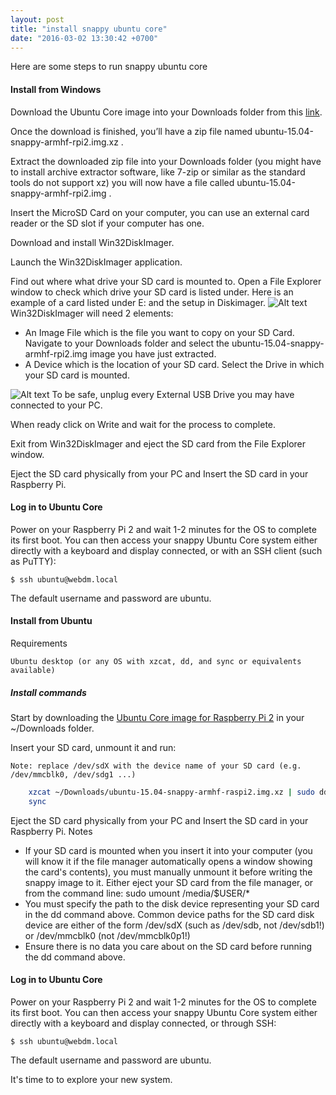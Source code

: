 ```yaml
---
layout: post
title: "install snappy ubuntu core"
date: "2016-03-02 13:30:42 +0700"
---
```

Here are some steps to run snappy ubuntu core

#### Install from Windows

Download the Ubuntu Core image into your Downloads folder from this [link](http://cdimage.ubuntu.com/ubuntu-snappy/15.04/stable/latest/ubuntu-15.04-snappy-armhf-raspi2.img.xz).

Once the download is finished, you’ll have a zip file named ubuntu-15.04-snappy-armhf-rpi2.img.xz .

Extract the downloaded zip file into your Downloads folder (you might have to install  archive extractor software, like 7-zip or similar as the standard tools do not support xz) you will now have a file called ubuntu-15.04-snappy-armhf-rpi2.img .

Insert the MicroSD Card on your computer, you can use an external card reader or the SD slot if your computer has one.

Download and install Win32DiskImager.

Launch the Win32DiskImager application.

Find out where what drive your SD card is mounted to. Open a File Explorer window to check which drive your SD card is listed under.  Here is an example of a card listed under E: and the setup in Diskimager.
![Alt text](https://developer.ubuntu.com/static/devportal_uploaded/9242b67a-987c-4181-a9aa-59b1767fd2d1-cms_page_media/1014/Drives.png)
Win32DiskImager will need 2 elements:

* An Image File which is the file you want to copy on your SD Card. Navigate to your Downloads folder and select the ubuntu-15.04-snappy-armhf-rpi2.img  image you have just extracted.
* A Device which is the location of your SD card. Select the Drive in which your SD card is mounted.

![Alt text](https://developer.ubuntu.com/static/devportal_uploaded/b295bfa0-9546-4997-9a7f-8ee4d5f8b800-cms_page_media/1014/Diskimager_setup.png)
To be safe, unplug every External USB Drive you may have connected to your PC.

When ready click on Write and wait for the process to complete.

Exit from Win32DiskImager and eject the SD card from the File Explorer window.

Eject the SD card physically from your PC and Insert the SD card in your Raspberry Pi.

#### Log in to Ubuntu Core

Power on your Raspberry Pi 2 and wait 1-2 minutes for the OS to complete its first boot. You can then access your snappy Ubuntu Core system either directly with a keyboard and display connected, or with an SSH client (such as PuTTY):

`$ ssh ubuntu@webdm.local`

The default username and password are ubuntu.

#### Install from Ubuntu
Requirements

    Ubuntu desktop (or any OS with xzcat, dd, and sync or equivalents available)

##### Install commands

Start by downloading the [Ubuntu Core image for Raspberry Pi 2](http://cdimage.ubuntu.com/ubuntu-snappy/15.04/stable/latest/ubuntu-15.04-snappy-armhf-raspi2.img.xz) in your ~/Downloads folder.

Insert your SD card, unmount it and run:

    Note: replace /dev/sdX with the device name of your SD card (e.g. /dev/mmcblk0, /dev/sdg1 ...)

```sh
    xzcat ~/Downloads/ubuntu-15.04-snappy-armhf-raspi2.img.xz | sudo dd of=/dev/sdX bs=32M
    sync
```

Eject the SD card physically from your PC and Insert the SD card in your Raspberry Pi.
Notes

* If your SD card is mounted when you insert it into your computer (you will know it if the file manager automatically opens a window showing the card's contents), you must manually unmount it before writing the snappy image to it. Either eject your SD card from the file manager, or from the command line: sudo umount /media/$USER/*
* You must specify the path to the disk device representing your SD card in the dd command above. Common device paths for the SD card disk device are either of the form /dev/sdX (such as /dev/sdb, not /dev/sdb1!) or /dev/mmcblk0 (not /dev/mmcblk0p1!)
* Ensure there is no data you care about on the SD card before running the dd command above.

#### Log in to Ubuntu Core

Power on your Raspberry Pi 2 and wait 1-2 minutes for the OS to complete its first boot. You can then access your snappy Ubuntu Core system either directly with a keyboard and display connected, or through SSH:

`$ ssh ubuntu@webdm.local`

The default username and password are ubuntu.

It's time to to explore your new system.
